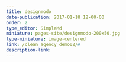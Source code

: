 ```yaml
---
title: designmodo
date-publication: 2017-01-18 12-00-00
order: 2
type_editor: SimpleMd
miniature: pages-site/designmodo-200x50.jpg
type-miniature: image-centered
link: /clean_agency_demo02/#
description-link: 
--- 
```

